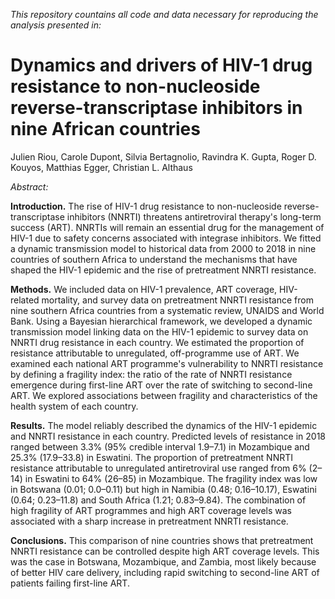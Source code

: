 *This repository countains all code and data necessary for reproducing the analysis presented in:*

# Dynamics and drivers of HIV-1 drug resistance to non-nucleoside reverse-transcriptase inhibitors in nine African countries

Julien Riou, Carole Dupont, Silvia Bertagnolio, Ravindra K. Gupta, Roger D. Kouyos, Matthias Egger, Christian L. Althaus

*Abstract:*

**Introduction.**
The rise of HIV-1 drug resistance to non-nucleoside reverse-transcriptase inhibitors (NNRTI) threatens antiretroviral therapy's long-term success (ART). NNRTIs will remain an essential drug for the management of HIV-1 due to safety concerns associated with integrase inhibitors. We fitted a dynamic transmission model to historical data from 2000 to 2018 in nine countries of southern Africa to understand the mechanisms that have shaped the HIV-1 epidemic and the rise of pretreatment NNRTI resistance.


**Methods.**
We included data on HIV-1 prevalence, ART coverage, HIV-related mortality, and survey data on pretreatment NNRTI resistance from nine southern Africa countries from a systematic review, UNAIDS and World Bank. Using a Bayesian hierarchical framework, we developed a dynamic transmission model linking data on the HIV-1 epidemic to survey data on NNRTI drug resistance in each country. We estimated the proportion of resistance attributable to unregulated, off-programme use of ART. We examined each national ART programme's vulnerability to NNRTI resistance by defining a fragility index: the ratio of the rate of NNRTI resistance emergence during first-line ART over the rate of switching to second-line ART. We explored associations between fragility and characteristics of the health system of each country.


**Results.**
The model reliably described the dynamics of the HIV-1 epidemic and NNRTI resistance in each country. Predicted levels of resistance in 2018 ranged between 3.3% (95% credible interval 1.9–7.1) in Mozambique and 25.3% (17.9–33.8) in Eswatini. The proportion of pretreatment NNRTI resistance attributable to unregulated antiretroviral use ranged from 6% (2–14) in Eswatini to 64% (26–85) in Mozambique. The fragility index was low in Botswana (0.01; 0.0–0.11) but high in Namibia (0.48; 0.16–10.17), Eswatini (0.64; 0.23–11.8) and South Africa (1.21; 0.83–9.84). The combination of high fragility of ART programmes and high ART coverage levels was associated with a sharp increase in pretreatment NNRTI resistance.


**Conclusions.**
This comparison of nine countries shows that pretreatment NNRTI resistance can be controlled despite high ART coverage levels. This was the case in Botswana, Mozambique, and Zambia, most likely because of better HIV care delivery, including rapid switching to second-line ART of patients failing first-line ART.


